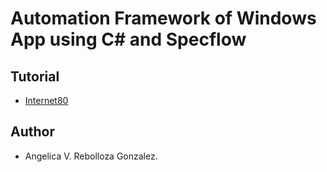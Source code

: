 # Automation Framework of Windows App using C# and Specflow

## Tutorial
+ [Internet80]()

## Author
 * Angelica V. Rebolloza Gonzalez.
